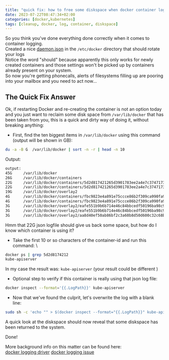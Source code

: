```yaml
---
title: "quick fix: how to free some diskspace when docker container logging is filling up your drive"
date: 2023-07-22T08:47:34+02:00
categories: [docker,kubernetes]
tags: [cleanup, docker, log, container, diskspace]
---
```


So you think you've done everything done correctly when it comes to container logging.\
Created a nice [daemon.json](https://docs.docker.com/config/containers/logging/configure/#configure-the-default-logging-driver) in the `/etc/docker` directory that should rotate your logs\
Notice the word "should" because apparently this only works for newly created containers and those settings won't be picked up by containers already present on your system.\
So now you're getting phonecalls, alerts of filesystems filling up are pooring into your mailbox and you need to act now...

<!--more-->

## The Quick Fix Answer

Ok, if restarting Docker and re-creating the container is not an option today and you just want to reclaim some disk space from `/var/lib/docker` that has been taken from you,
this is a quick and dirty way of doing it, without breaking anything:

- First, find the ten biggest items in `/var/lib/docker` using this command (output will be shown in GB):
```bash
du -a -B G  /var/lib/docker | sort -n -r | head -n 10
```
Output:
```bash
output:
45G     /var/lib/docker
26G     /var/lib/docker/containers
22G     /var/lib/docker/containers/5d2d817421265d3901783ee2a4e7c374717377cdf516ed2caabd89fafba2f50e/5d2d817421265d3901783ee2a4e7c374717377cdf516ed2caabd89fafba2f50e-json.log
22G     /var/lib/docker/containers/5d2d817421265d3901783ee2a4e7c374717377cdf516ed2caabd89fafba2f50e
19G     /var/lib/docker/overlay2
4G      /var/lib/docker/containers/fbc9823e4a891e75ccce86b2f309ca990fa97b7a447e43d8102b9f0120d7a7f6/fbc9823e4a891e75ccce86b2f309ca990fa97b7a447e43d8102b9f0120d7a7f6-json.log
4G      /var/lib/docker/containers/fbc9823e4a891e75ccce86b2f309ca990fa97b7a447e43d8102b9f0120d7a7f6
3G      /var/lib/docker/overlay2/eafe551b9b6b714e46c84bbcedf50196ba98c9d745fd84f49ab8c47521e92653/merged
3G      /var/lib/docker/overlay2/eafe551b9b6b714e46c84bbcedf50196ba98c9d745fd84f49ab8c47521e92653
3G      /var/lib/docker/overlay2/aa8d40ef50ab86bf2c3a60b8d50d600c32c68b2970685f147ba91cd7ac142b0f/merged
```
Hmm that 22G json logfile should give us back some space, but how do I know which container is using it?
- Take the first 10 or so characters of the container-id and run this command: \
```bash
docker ps | grep 5d2d8174212
kube-apiserver
```
In my case the result was: `kube-apiserver`  (your result could be different )

- Optional step to verify if this container is really using that json log file:
```bash
docker inspect --format='{{.LogPath}}' kube-apiserver
```
- Now  that we've found the culprit, let's overwrite the log with a blank line:
```bash
sudo sh -c 'echo "" > $(docker inspect --format="{{.LogPath}}" kube-apiserver)'
```
A quick look at the diskspace should now reveal that some diskspace has been returned to the system.

Done!

More background info on this matter can be found here:\
[docker logging driver](https://docs.docker.com/config/containers/logging/configure/#configure-the-default-logging-driver)
[docker logging issue](https://github.com/docker/cli/issues/1148)
